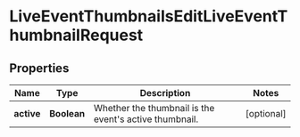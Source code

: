 

# LiveEventThumbnailsEditLiveEventThumbnailRequest


## Properties

| Name | Type | Description | Notes |
|------------ | ------------- | ------------- | -------------|
|**active** | **Boolean** | Whether the thumbnail is the event&#39;s active thumbnail. |  [optional] |



